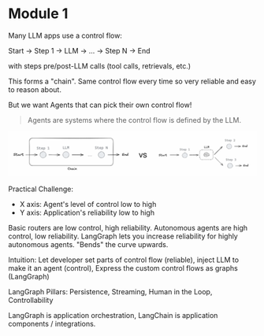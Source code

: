 # Module 1

Many LLM apps use a control flow:

Start -> Step 1 -> LLM -> ... -> Step N -> End

with steps pre/post-LLM calls (tool calls, retrievals, etc.)

This forms a "chain". Same control flow every time so very reliable and easy to reason about.

But we want Agents that can pick their own control flow!

> Agents are systems where the control flow is defined by the LLM.

![alt text](image.png)

Practical Challenge:

- X axis: Agent's level of control low to high
- Y axis: Application's reliability low to high

Basic routers are low control, high reliability. Autonomous agents are high control, low reliability. LangGraph lets you increase reliability for highly autonomous agents. "Bends" the curve upwards.

Intuition: Let developer set parts of control flow (reliable), inject LLM to make it an agent (control), Express the custom control flows as graphs (LangGraph)

LangGraph Pillars: Persistence, Streaming, Human in the Loop, Controllability

LangGraph is application orchestration, LangChain is application components / integrations.
